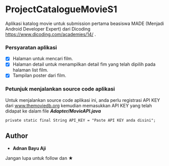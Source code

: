 # ProjectCatalogueMovieS1
Aplikasi katalog movie untuk submission pertama beasiswa MADE (Menjadi Android Developer Expert) dari Dicoding https://www.dicoding.com/academies/14/ .

### Persyaratan aplikasi

* [x] Halaman untuk mencari film.
* [x] Halaman detail untuk menampilkan detail fim yang telah dipilih pada halaman list film.
* [x] Tampilan poster dari film.

### Petunjuk menjalankan source code aplikasi

Untuk menjalankan source code aplikasi ini, anda perlu registrasi API KEY dari www.themoviedb.org
kemudian memasukkan API KEY yang telah didapat ke dalam file ***Adapter/MovieAPI.java***

```
private static final String API_KEY = "Paste API KEY anda disini";
```

## Author

* **Adnan Bayu Aji**

Jangan lupa untuk follow dan ★
